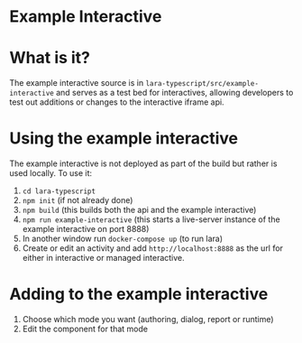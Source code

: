 # Example Interactive

# What is it?

The example interactive source is in `lara-typescript/src/example-interactive` and serves as a test bed for interactives,
allowing developers to test out additions or changes to the interactive iframe api.

# Using the example interactive

The example interactive is not deployed as part of the build but rather is used locally.  To use it:

1. `cd lara-typescript`
2. `npm init` (if not already done)
3. `npm build` (this builds both the api and the example interactive)
4. `npm run example-interactive` (this starts a live-server instance of the example interactive on port 8888)
5. In another window run `docker-compose up` (to run lara)
6. Create or edit an activity and add `http://localhost:8888` as the url for either in interactive or managed interactive.

# Adding to the example interactive

1. Choose which mode you want (authoring, dialog, report or runtime)
2. Edit the component for that mode

